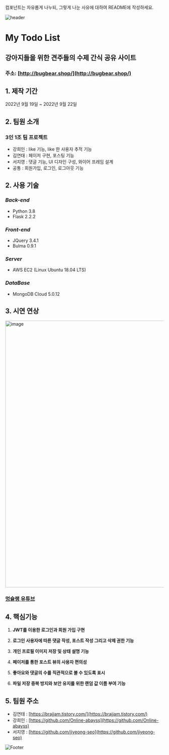 컴포넌트는 자유롭게 나누되, 그렇게 나눈 사유에 대하여 README에 작성하세요.

![header](https://capsule-render.vercel.app/api?type=waving&color=9ecefc&text=%20멍슐랭%20%20&height=200&fontSize=50&fontColor=5d5d5d)
# My Todo List

## 강아지들을 위한 견주들의 수제 간식 공유 사이트

### 주소: [http://bugbear.shop/](http://bugbear.shop/)

## 1. 제작 기간

2022년 9월 19일 ~ 2022년 9월 22일

## 2. 팀원 소개

### 3인 1조 팀 프로젝트

- 강희인 : like 기능, like 한 사용자 추적 기능
- 김연태 : 페이저 구현, 포스팅 기능
- 서지영 : 댓글 기능, UI 디자인 구성, 와이어 프레임 설계
- 공통 : 회원가입, 로그인, 로그아웃 기능

## 2. 사용 기술

### ***Back-end***

- Python 3.8
- Flask 2.2.2

### ***Front-end***

- JQuery 3.4.1
- Bulma 0.9.1

### ***Server***

- AWS EC2 (Linux Ubuntu 18.04 LTS)

### ***DataBase***

- MongoDB Cloud 5.0.12

## 3. 시연 연상

<img width="847" alt="image" src="https://user-images.githubusercontent.com/92812508/191704731-5a9e1159-8f0f-48ff-9c57-f708a8a34c62.png">

### [멍슐랭 유튜브](https://www.youtube.com/watch?v=maTpFkykw80)

## 4. 핵심기능

1. **JWT를 이용한 로그인과 회원 가입 구현**

2. **로그인 사용자에 따른 댓글 작성, 포스트 작성 그리고 삭제 권한 기능**

3. **개인 프로필 이미지 저장 및 상태 설명 기능** 

4. **페이저를 통한 포스트 뷰의 사용자 편의성** 

5. **좋아요와 댓글의 수를 직관적으로 볼 수 있도록 표시** 

6. **파일 저장 중복 방지와 보안 유지를 위한 랜덤 값 이름 부여 기능**

## 5. 팀원 주소

- 김연태 : [https://brajjam.tistory.com/](https://brajjam.tistory.com/)
- 강희인 : [https://github.com/Online-abayss](https://github.com/Online-abayss)
- 서지영 : [https://github.com/jiyeong-seo](https://github.com/jiyeong-seo)

![Footer](https://capsule-render.vercel.app/api?type=waving&color=9ecefc&height=200&fontSize=50&fontColor=5d5d5d&section=footer)
